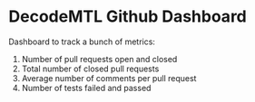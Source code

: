 # DecodeMTL Github Dashboard

Dashboard to track a bunch of metrics:

1. Number of pull requests open and closed
2. Total number of closed pull requests
3. Average number of comments per pull request
4. Number of tests failed and passed



